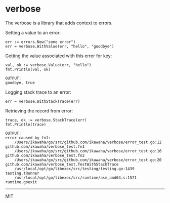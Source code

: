 verbose
===

The verbose is a library that adds context to errors.

Setting a value to an error:
```
err := errors.New("some error")
err = verbose.WithValue(err, "hello", "goodbye")
```

Getting the value associated with this error for key:
```
val, ok := verbose.Value(err, "hello")
fmt.Println(val, ok)

OUTPUT:
goodbye, true
```

Logging stack trace to an error:
```
err = verbose.WithStackTrace(err)
```

Retrieving the record from error:
```
trace, ok := verbose.StackTrace(err)
fmt.Println(trace)

OUTPUT:
error caused by fn1:
    /Users/ikawaha/go/src/github.com/ikawaha/verbose/error_test.go:12 github.com/ikawaha/verbose_test.fn1
    /Users/ikawaha/go/src/github.com/ikawaha/verbose/error_test.go:16 github.com/ikawaha/verbose_test.fn2
    /Users/ikawaha/go/src/github.com/ikawaha/verbose/error_test.go:20 github.com/ikawaha/verbose_test.TestWithStackTrace
    /usr/local/opt/go/libexec/src/testing/testing.go:1439 testing.tRunner
    /usr/local/opt/go/libexec/src/runtime/asm_amd64.s:1571 runtime.goexit
```

---
MIT